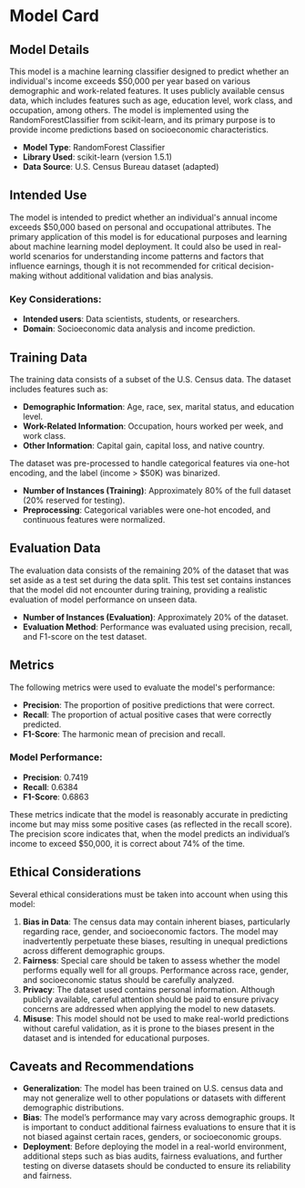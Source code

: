 # Model Card

## Model Details
This model is a machine learning classifier designed to predict whether an individual's income exceeds $50,000 per year based on various demographic and work-related features. It uses publicly available census data, which includes features such as age, education level, work class, and occupation, among others. The model is implemented using the RandomForestClassifier from scikit-learn, and its primary purpose is to provide income predictions based on socioeconomic characteristics.

- **Model Type**: RandomForest Classifier
- **Library Used**: scikit-learn (version 1.5.1)
- **Data Source**: U.S. Census Bureau dataset (adapted)

## Intended Use
The model is intended to predict whether an individual's annual income exceeds $50,000 based on personal and occupational attributes. The primary application of this model is for educational purposes and learning about machine learning model deployment. It could also be used in real-world scenarios for understanding income patterns and factors that influence earnings, though it is not recommended for critical decision-making without additional validation and bias analysis.

### Key Considerations:
- **Intended users**: Data scientists, students, or researchers.
- **Domain**: Socioeconomic data analysis and income prediction.

## Training Data
The training data consists of a subset of the U.S. Census data. The dataset includes features such as:
- **Demographic Information**: Age, race, sex, marital status, and education level.
- **Work-Related Information**: Occupation, hours worked per week, and work class.
- **Other Information**: Capital gain, capital loss, and native country.

The dataset was pre-processed to handle categorical features via one-hot encoding, and the label (income > $50K) was binarized.

- **Number of Instances (Training)**: Approximately 80% of the full dataset (20% reserved for testing).
- **Preprocessing**: Categorical variables were one-hot encoded, and continuous features were normalized.

## Evaluation Data
The evaluation data consists of the remaining 20% of the dataset that was set aside as a test set during the data split. This test set contains instances that the model did not encounter during training, providing a realistic evaluation of model performance on unseen data.

- **Number of Instances (Evaluation)**: Approximately 20% of the dataset.
- **Evaluation Method**: Performance was evaluated using precision, recall, and F1-score on the test dataset.

## Metrics
The following metrics were used to evaluate the model's performance:
- **Precision**: The proportion of positive predictions that were correct.
- **Recall**: The proportion of actual positive cases that were correctly predicted.
- **F1-Score**: The harmonic mean of precision and recall.

### Model Performance:
- **Precision**: 0.7419
- **Recall**: 0.6384
- **F1-Score**: 0.6863

These metrics indicate that the model is reasonably accurate in predicting income but may miss some positive cases (as reflected in the recall score). The precision score indicates that, when the model predicts an individual’s income to exceed $50,000, it is correct about 74% of the time.

## Ethical Considerations
Several ethical considerations must be taken into account when using this model:
1. **Bias in Data**: The census data may contain inherent biases, particularly regarding race, gender, and socioeconomic factors. The model may inadvertently perpetuate these biases, resulting in unequal predictions across different demographic groups.
2. **Fairness**: Special care should be taken to assess whether the model performs equally well for all groups. Performance across race, gender, and socioeconomic status should be carefully analyzed.
3. **Privacy**: The dataset used contains personal information. Although publicly available, careful attention should be paid to ensure privacy concerns are addressed when applying the model to new datasets.
4. **Misuse**: This model should not be used to make real-world predictions without careful validation, as it is prone to the biases present in the dataset and is intended for educational purposes.

## Caveats and Recommendations
- **Generalization**: The model has been trained on U.S. census data and may not generalize well to other populations or datasets with different demographic distributions.
- **Bias**: The model’s performance may vary across demographic groups. It is important to conduct additional fairness evaluations to ensure that it is not biased against certain races, genders, or socioeconomic groups.
- **Deployment**: Before deploying the model in a real-world environment, additional steps such as bias audits, fairness evaluations, and further testing on diverse datasets should be conducted to ensure its reliability and fairness.

